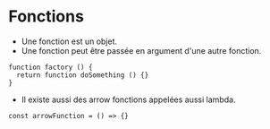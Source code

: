 <!-- .slide: class="with-code" -->

# Fonctions

* Une fonction est un objet.
* Une fonction peut être passée en argument d'une autre fonction.

```
function factory () {
  return function doSomething () {}
}
```

* Il existe aussi des arrow fonctions appelées aussi lambda.

```
const arrowFunction = () => {}
```